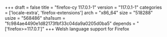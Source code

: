 +++
draft = false
title = "firefox-cy 117.0.1-1"
version = "117.0.1-1"
categories = ['locale-extra', 'firefox-extensions']
arch = "x86_64"
size = "518288"
usize = "568486"
sha1sum = "fc984ae4490e1d82173fbf33c04da9a0205d0ba5"
depends = "['firefox>=117.0.1']"
+++
Welsh language support for Firefox